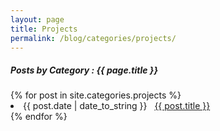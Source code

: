 ```yaml
---
layout: page
title: Projects
permalink: /blog/categories/projects/
---
```


<h5> Posts by Category : {{ page.title }} </h5>

<div class="card">
{% for post in site.categories.projects %}
 <li class="category-posts"><span>{{ post.date | date_to_string }}</span> &nbsp; <a href="{{ post.url }}">{{ post.title }}</a></li>
{% endfor %}
</div>